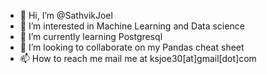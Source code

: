 - 👋 Hi, I’m @SathvikJoel
- 👀 I’m interested in Machine Learning and Data science
- 🌱 I’m currently learning Postgresql
- 💞️ I’m looking to collaborate on my Pandas cheat sheet
- 📫 How to reach me mail me at ksjoe30[at]gmail[dot]com

<!---
SathvikJoel/SathvikJoel is a ✨ special ✨ repository because its `README.md` (this file) appears on your GitHub profile.
You can click the Preview link to take a look at your changes.
--->

